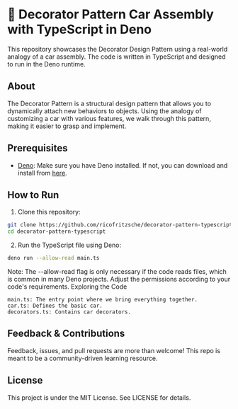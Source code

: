 # 🚗 Decorator Pattern Car Assembly with TypeScript in Deno

This repository showcases the Decorator Design Pattern using a real-world analogy of a car assembly. The code is written in TypeScript and designed to run in the Deno runtime.

## About

The Decorator Pattern is a structural design pattern that allows you to dynamically attach new behaviors to objects. Using the analogy of customizing a car with various features, we walk through this pattern, making it easier to grasp and implement.

## Prerequisites

- [Deno](https://deno.land/): Make sure you have Deno installed. If not, you can download and install from [here](https://deno.land/#installation).

## How to Run

1. Clone this repository:

```bash
git clone https://github.com/ricofritzsche/decorator-pattern-typescript.git
cd decorator-pattern-typescript
```

2. Run the TypeScript file using Deno:
```bash
deno run --allow-read main.ts
```

Note: The --allow-read flag is only necessary if the code reads files, which is common in many Deno projects. Adjust the permissions according to your code's requirements.
Exploring the Code

    main.ts: The entry point where we bring everything together.
    car.ts: Defines the basic car.
	decorators.ts: Contains car decorators.

## Feedback & Contributions

Feedback, issues, and pull requests are more than welcome! This repo is meant to be a community-driven learning resource.

## License

This project is under the MIT License. See LICENSE for details.
